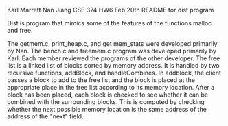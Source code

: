 Karl Marrett
Nan Jiang
CSE 374 HW6
Feb 20th
README for dist program

Dist is program that mimics some of the features of the functions 
malloc and free.  

The getmem.c, print_heap.c, and get mem_stats were developed primarily 
by Nan.  The bench.c and freemem.c program was developed primarily by
Karl.  Each member reviewed the programs of the other developer.  The free
list is a linked list of blocks sorted by memory address.  It is handled by
two recursive functions, addBlock, and handleCombines.  In addblock, the
client passes a block to add to the free list and the block is placed
at the appropriate place in the free list according to its memory
location.  After a block has been placed, each block is checked to see
whether it can be combined with the surrounding blocks.  This is computed
by checking whether the next possible memory location is the same address
of the address of the "next" field. 

